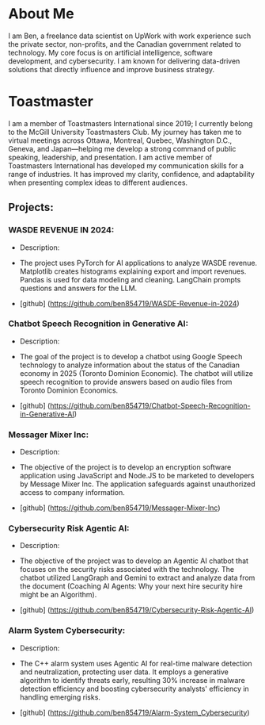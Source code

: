 # About Me

I am Ben, a freelance data scientist on UpWork with work experience such the private sector, non-profits, and the Canadian government related to technology. My core focus is on artificial intelligence, software development, and cybersecurity. I am known for delivering data-driven solutions that directly influence and improve business strategy.

# Toastmaster

I am a member of Toastmasters International since 2019; I currently belong to the McGill University Toastmasters Club. My journey has taken me to virtual meetings across Ottawa, Montreal, Quebec, Washington D.C., Geneva, and Japan—helping me develop a strong command of public speaking, leadership, and presentation. I am active member of Toastmasters International has developed my communication skills for a range of industries. It has improved my clarity, confidence, and adaptability when presenting complex ideas to different audiences.

## Projects:

### WASDE REVENUE IN 2024:

- Description:

- The project uses PyTorch for AI applications to analyze WASDE revenue. Matplotlib creates histograms explaining export and import revenues. Pandas is used for data       modeling and cleaning. LangChain prompts questions and answers for the LLM.

- [github] (https://github.com/ben854719/WASDE-Revenue-in-2024)

### Chatbot Speech Recognition in Generative AI:

- Description:

- The goal of the project is to develop a chatbot using Google Speech technology to analyze information about the status of the Canadian economy in 2025 (Toronto Dominion Economic). The chatbot will utilize speech recognition to provide answers based on audio files from Toronto Dominion Economics.

- [github] (https://github.com/ben854719/Chatbot-Speech-Recognition-in-Generative-AI)

### Messager Mixer Inc:

- Description:

- The objective of the project is to develop an encryption software application using JavaScript and Node.JS to be marketed to developers by Message Mixer Inc. The application safeguards against unauthorized access to company information.

- [github] (https://github.com/ben854719/Messager-Mixer-Inc)

### Cybersecurity Risk Agentic AI:

- Description:

- The objective of the project was to develop an Agentic AI chatbot that focuses on the security risks associated with the technology. The chatbot utilized LangGraph and Gemini to extract and analyze data from the document (Coaching AI Agents: Why your next hire security hire might be an Algorithm).

- [github] (https://github.com/ben854719/Cybersecurity-Risk-Agentic-AI)

### Alarm System Cybersecurity:

- Description:

- The C++ alarm system uses Agentic AI for real-time malware detection and neutralization, protecting user data. It employs a generative algorithm to identify threats early, resulting 30% increase in malware detection efficiency and boosting cybersecurity analysts' efficiency in handling emerging risks.

- [github] (https://github.com/ben854719/Alarm-System_Cybersecurity)




